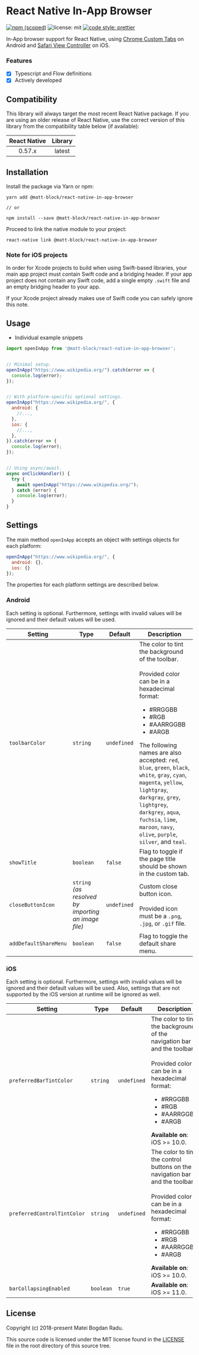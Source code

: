 # React Native In-App Browser

[![npm (scoped)][npm_shield]][npm] ![license: mit][license_shield]
[![code style: prettier][prettier_shield]][prettier]

In-App browser support for React Native, using [Chrome Custom Tabs][chromecustomtabs]
on Android
and [Safari View Controller][sfsafariviewcontroller] on iOS.

### Features

- [x] Typescript and Flow definitions
- [x] Actively developed

## Compatibility

This library will always target the most recent React Native package. If you are
using an older release of React Native, use the correct version of this library
from the compatibility table below (if available):

| React Native | Library |
| :----------: | :-----: |
|    0.57.x    | latest  |

## Installation

Install the package via Yarn or npm:

```
yarn add @matt-block/react-native-in-app-browser

// or

npm install --save @matt-block/react-native-in-app-browser
```

Proceed to link the native module to your project:

```
react-native link @matt-block/react-native-in-app-browser
```

### Note for iOS projects

In order for Xcode projects to build when using Swift-based libraries, your
main app project must contain Swift code and a bridging header. If your app
project does not contain any Swift code, add a single empty `.swift` file and an
empty bridging header to your app.

If your Xcode project already makes use of Swift code you can safely ignore this
note.

## Usage

- Individual example snippets

```javascript
import openInApp from '@matt-block/react-native-in-app-browser';


// Minimal setup.
openInApp("https://www.wikipedia.org/").catch(error => {
  console.log(error);
});


// With platform-specific optional settings.
openInApp("https://www.wikipedia.org/", {
  android: {
    //...,
  },
  ios: {
    //...,
  },
}).catch(error => {
  console.log(error);
});


// Using async/await.
async onClickHandler() {
  try {
    await openInApp("https://www.wikipedia.org/");
  } catch (error) {
    console.log(error);
  }
}
```

## Settings

The main method `openInApp` accepts an object with settings objects for each
platform:

```javascript
openInApp("https://www.wikipedia.org/", {
  android: {},
  ios: {}
});
```

The properties for each platform settings are described below.

### Android

Each setting is optional. Furthermore, settings with invalid values will be
ignored and their default values will be used.

| Setting               | Type                                                | Default     | Description                                                                                                                                                                                                                                                                                                                                                                                                                                          |
| --------------------- | --------------------------------------------------- | ----------- | ---------------------------------------------------------------------------------------------------------------------------------------------------------------------------------------------------------------------------------------------------------------------------------------------------------------------------------------------------------------------------------------------------------------------------------------------------- |
| `toolbarColor`        | `string`                                            | `undefined` | The color to tint the background of the toolbar.<br/><br/>Provided color can be in a hexadecimal format: <br/><ul><li>#RRGGBB</li><li>#RGB</li><li>#AARRGGBB</li><li>#ARGB</ul>The following names are also accepted: `red`, `blue`, `green`, `black`, `white`, `gray`, `cyan`, `magenta`, `yellow`, `lightgray`, `darkgray`, `grey`, `lightgrey`, `darkgrey`, `aqua`, `fuchsia`, `lime`, `maroon`, `navy`, `olive`, `purple`, `silver`, and `teal`. |
| `showTitle`           | `boolean`                                           | `false`     | Flag to toggle if the page title should be shown in the custom tab.                                                                                                                                                                                                                                                                                                                                                                                  |
| `closeButtonIcon`     | `string` _(as resolved by importing an image file)_ | `undefined` | Custom close button icon.<br/><br/>Provided icon must be a `.png`, `.jpg`, or `.gif` file.                                                                                                                                                                                                                                                                                                                                                           |
| `addDefaultShareMenu` | `boolean`                                           | `false`     | Flag to toggle the default share menu.                                                                                                                                                                                                                                                                                                                                                                                                               |

### iOS

Each setting is optional. Furthermore, settings with invalid values will be
ignored and their default values will be used. Also, settings that are not
supported by the iOS version at runtime will be ignored as well.

| Setting                     | Type      | Default     | Description                                                                                                                                                                                                                               |
| --------------------------- | --------- | ----------- | ----------------------------------------------------------------------------------------------------------------------------------------------------------------------------------------------------------------------------------------- |
| `preferredBarTintColor`     | `string`  | `undefined` | The color to tint the background of the navigation bar and the toolbar.<br/><br/>Provided color can be in a hexadecimal format: <br/><ul><li>#RRGGBB</li><li>#RGB</li><li>#AARRGGBB</li><li>#ARGB</ul>**Available on**: iOS >= 10.0.      |
| `preferredControlTintColor` | `string`  | `undefined` | The color to tint the control buttons on the navigation bar and the toolbar.<br/><br/>Provided color can be in a hexadecimal format: <br/><ul><li>#RRGGBB</li><li>#RGB</li><li>#AARRGGBB</li><li>#ARGB</ul>**Available on**: iOS >= 10.0. |
| `barCollapsingEnabled`      | `boolean` | `true`      | **Available on**: iOS >= 11.0.                                                                                                                                                                                                            |

## License

Copyright (c) 2018-present Matei Bogdan Radu.

This source code is licensed under the MIT license found in the
[LICENSE][license] file in the root directory of this source tree.

<!-- Sources -->

[chromecustomtabs]: https://developer.chrome.com/multidevice/android/customtabs
[sfsafariviewcontroller]: https://developer.apple.com/documentation/safariservices/sfsafariviewcontroller
[license]: https://github.com/matt-block/react-native-in-app-browser/blob/master/LICENSE
[license_shield]: https://img.shields.io/badge/license-MIT-blue.svg
[prettier_shield]: https://img.shields.io/badge/code_style-prettier-ff69b4.svg
[prettier]: https://github.com/prettier/prettier
[npm]: https://www.npmjs.com/package/@matt-block/react-native-in-app-browser
[npm_shield]: https://img.shields.io/npm/v/@matt-block/react-native-in-app-browser.svg

